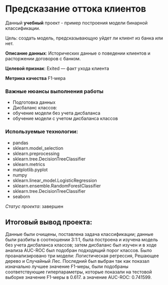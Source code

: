 # Предсказание оттока клиентов

Данный **учебный** проект - пример построения модели бинарной классификации. 

Цель: создать модель, предсказывающую уйдет ли клиент из банка или нет.

**Описание данных**:
Исторических данные о поведении клиентов и расторжении договоров с банком.

**Целевой признак**:
Exited — факт ухода клиента

**Метрика качества**
F1-мера


### Важные нюансы выполнения работы

- Подготовка данных
- Дисбаланс классов:
 - обучение модели без учета дисбаланса
 - обучение модели с учетом дисбаланса классов
  


### Используемые технологии:

* pandas
* sklearn.model_selection
* sklearn.preprocessing
* sklearn.tree.DecisionTreeClassifier
* sklearn.metrics
* matplotlib.pyplot
* numpy
* sklearn.linear_model.LogisticRegression
* sklearn.ensemble.RandomForestClassifier
* sklearn.tree.DecisionTreeClassifier
* seaborn

*Статус проекта*: завершен

## Итоговый вывод проекта: 

Данные были очищены, поставлена задача классификации; данные были разбиты в соотношении 3:1:1, была построена и изучена модель без учета дисбаланса классов; затем дисбаланс был изучен и в ходе анализа AUC-ROC был подобран подходящий порог классов. Было проанализировано три модели: Логистическая регрессия, Решающее дерево и Случайный Лес. Последний был выбран так как показал изначально лучшее значение F1-меры, были подобраны соответствующие гиперпараметры, которые показали на тестовой выборке значение F1-меры в 0.617. а значение AUC-ROC: 0.741599.
